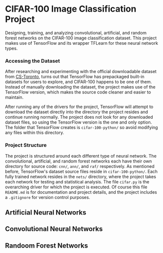 # CIFAR-100 Image Classification Project
Designing, training, and analyzing convolutional, artificial, and random forest networks
on the CIFAR-100 image classification dataset. This project makes use of TensorFlow and
its wrapper TFLearn for these neural network types.

### Accessing the Dataset
After researching and experimenting with the official downloadable dataset from 
[CS-Toronto](https://www.cs.toronto.edu/~kriz/cifar.html), turns out that TensorFlow
has prepackaged built-in datasets for users to explore, and CIFAR-100 happens to be
one of them. Instead of manually downloading the dataset, the project makes use of
the TensorFlow version, which makes the source code cleaner and easier to maintain. 

After running any of the drivers for the project, TensorFlow will attempt to download
the dataset directly into the directory the project resides and continue running normally.
The project does not look for any downloaded dataset files, so using the TensorFlow
version is the one and only option. The folder that TensorFlow creates is `cifar-100-python/`
so avoid modifying any files within this directory.

### Project Structure
The project is structured around each different type of neural network. The convolutional,
artificial, and random forest networks each have their own directory for source code:
`cnn/`, `ann/`, and `raf/` respectively. As mentioned before, TensorFlow's dataset source
files reside in `cifar-100-python/`. Each fully trained network resides in the `nets/`
directory, where the project takes each network for testing and statistical analysis.
The file `cifar.py` is the overarching driver for which the project is executed. Of course
this file `README.md` is for documentation and project details, and the project includes 
a `.gitignore` for version control purposes.

## Artificial Neural Networks

## Convolutional Neural Networks

## Randoom Forest Networks